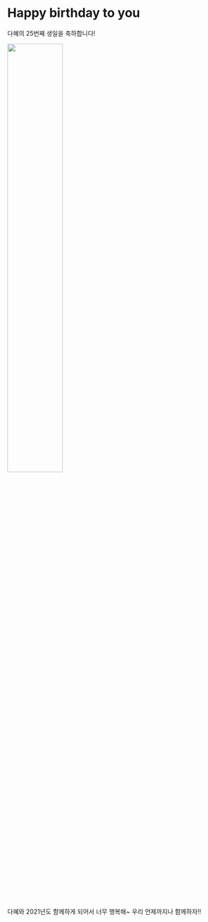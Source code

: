 <meta charset="utf-8">
<h1>Happy birthday to you</h1>
<p>다혜의 25번째 생일을 축하합니다!</p>
<img src="https://encrypted-tbn0.gstatic.com/images?q=tbn:ANd9GcSUjb1BL-094tS59dz0AdSPT_fR8vuQRNoN8A&usqp=CAU" width=50%>
<p>다혜와 2021년도 함께하게 되어서 너무 행복해~ 우리 언제까지나 함께하자!!</p>

